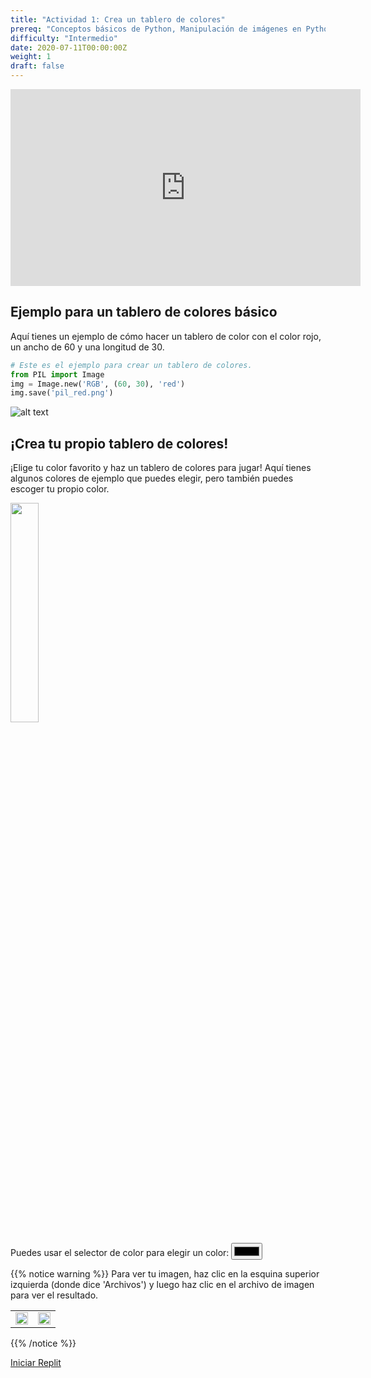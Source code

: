 ```yaml
---
title: "Actividad 1: Crea un tablero de colores"
prereq: "Conceptos básicos de Python, Manipulación de imágenes en Python: Abrir una imagen, Pixels de Python: Colores y Pixels"
difficulty: "Intermedio"
date: 2020-07-11T00:00:00Z
weight: 1
draft: false
---
```


<iframe width="560" height="315" src="https://www.youtube.com/embed/Nz3Uz4kBoUU" frameborder="0" allow="accelerometer; autoplay; encrypted-media; gyroscope; picture-in-picture" allowfullscreen></iframe>

## Ejemplo para un tablero de colores básico

Aquí tienes un ejemplo de cómo hacer un tablero de color con el color rojo, un ancho de 60 y una longitud de 30.

```python
# Este es el ejemplo para crear un tablero de colores.
from PIL import Image
img = Image.new('RGB', (60, 30), 'red')
img.save('pil_red.png')
```
![alt text](../../media/whileloopbefore.png "imagen que muestra el primer ejemplo de la actividad uno")

## ¡Crea tu propio tablero de colores!

¡Elige tu color favorito y haz un tablero de colores para jugar! Aquí tienes algunos colores de ejemplo que puedes elegir, pero también puedes escoger tu propio color.

<img src="../../media/Color-chart.png" width=30%>

<!-- Para accesibilidad, usa esta etiqueta HTML -->
<label for="colorpicker">Puedes usar el selector de color para elegir un color:</label>
<input type="color" id="colorpicker">

{{% notice warning %}}
 Para ver tu imagen, haz clic en la esquina superior izquierda (donde dice 'Archivos') y luego haz clic en el archivo de imagen para ver el resultado.
<div style="width:100%">
    <table>
        <td>
            <img src="../../media/open-file1.png" width=100%>
        </td>
        <td>
            <img src="../../media/open-file2.png" width=100%>
        </td>
    </table>
</div>
{{% /notice %}}

<a class="my-2 mx-4 btn btn-info" href="https://replit.com/@nuevofoundation/Python-Pixel-Activity1" target="_blank">Iniciar Replit</a>